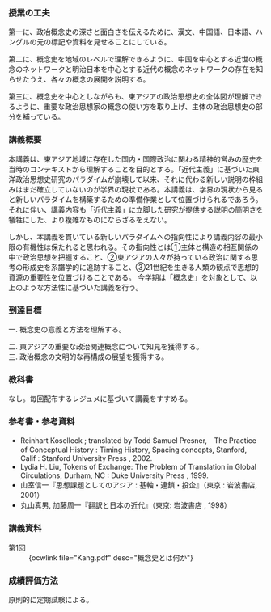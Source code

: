 

### 授業の工夫


第一に、政冶概念史の深さと面白さを伝えるために、漢文、中国語、日本語、ハングルの元の標記や資料を見せることにしている。

第二に、概念史を地域のレベルで理解できるように、中国を中心とする近世の概念のネットワークと明治日本を中心とする近代の概念のネットワークの存在を知らせたうえ、各々の概念の展開を説明する。 

第三に、概念史を中心としながらも、東アジアの政治思想史の全体図が理解できるように、重要な政治思想家の概念の使い方を取り上げ、主体の政治思想史の部分を補っている。


### 講義概要


本講義は、東アジア地域に存在した国内・国際政治に関わる精神的営みの歴史を当時のコンテキストから理解することを目的とする。「近代主義」に基づいた東洋政治思想史研究のパラダイムが崩壊して以来、それに代わる新しい説明の枠組みはまだ確立していないのが学界の現状である。本講義は、学界の現状から見ると新しいパラダイムを構築するための準備作業として位置づけられるであろう。それに伴い、講義内容も「近代主義」に立脚した研究が提供する説明の簡明さを犠牲にした、より複雑なものにならざるをえない。

しかし、本講義を貫いている新しいパラダイムへの指向性により講義内容の最小限の有機性は保たれると思われる。その指向性とは①主体と構造の相互関係の中で政治思想を把握すること、②東アジアの人々が持っている政治に関する思考の形成史を系譜学的に追跡すること、③21世紀を生きる人類の観点で思想的資源の重要性を位置づけることである。 今学期は「概念史」を対象として、以上のような方法性に基づいた講義を行う。 


### 到達目標
 一. 概念史の意義と方法を理解する。

    
二. 東アジアの重要な政治関連概念について知見を獲得する。  
三. 政治概念の文明的な再構成の展望を獲得する。 


### 教科書


なし。毎回配布するレジュメに基づいて講義をすすめる。


### 参考書・参考資料


  * Reinhart Koselleck ; translated by Todd Samuel Presner,　The Practice of Conceptual History : Timing History, Spacing concepts, Stanford, Calif : Stanford University Press , 2002.
  * Lydia H. Liu, Tokens of Exchange: The Problem of Translation in Global Circulations, Durham, NC : Duke University Press , 1999.
  * 山室信一『思想課題としてのアジア : 基軸・連鎖・投企』（東京 : 岩波書店,　2001）
  * 丸山真男, 加藤周一『翻訳と日本の近代』（東京: 岩波書店 , 1998）</p>


### 講義資料


<dl>
  <dt>
    第1回
  </dt>
  
  <dd>
    {ocwlink file="Kang.pdf" desc="概念史とは何か"}
  </dd>
</dl>


### 成績評価方法


原則的に定期試験による。
